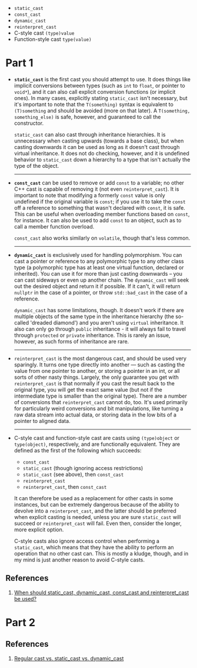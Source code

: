 - `static_cast`
- `const_cast`
- `dynamic_cast`
- `reinterpret_cast`
- C-style cast `(type)value`
- Function-style cast `type(value)`

# Part 1

- **`static_cast`** is the first cast you should attempt to use. It does things like implicit conversions between types (such as `int` to `float`, or pointer to `void*`), and it can also call explicit conversion functions (or implicit ones). In many cases, explicitly stating `static_cast` isn't necessary, but it's important to note that the `T(something)` syntax is equivalent to `(T)something` and should be avoided (more on that later). A `T(something, something_else)` is safe, however, and guaranteed to call the constructor.

    `static_cast` can also cast through inheritance hierarchies. It is unnecessary when casting upwards (towards a base class), but when casting downwards it can be used as long as it doesn't cast through virtual inheritance. It does not do checking, however, and it is undefined behavior to `static_cast` down a hierarchy to a type that isn't actually the type of the object.
    
    ---

- **`const_cast`** can be used to remove or add `const` to a variable; no other C++ cast is capable of removing it (not even `reinterpret_cast`). It is important to note that modifying a formerly `const` value is only undefined if the original variable is `const`; if you use it to take the `const` off a reference to something that wasn't declared with `const`, it is safe. This can be useful when overloading member functions based on `const`, for instance. It can also be used to add `const` to an object, such as to call a member function overload.

    `const_cast` also works similarly on `volatile`, though that's less common.
    
    ---

- **`dynamic_cast`** is exclusively used for handling polymorphism. You can cast a pointer or reference to any polymorphic type to any other class type (a polymorphic type has at least one virtual function, declared or inherited). You can use it for more than just casting downwards – you can cast sideways or even up another chain. The `dynamic_cast` will seek out the desired object and return it if possible. If it can't, it will return `nullptr` in the case of a pointer, or throw `std::bad_cast` in the case of a reference.

    `dynamic_cast` has some limitations, though. It doesn't work if there are multiple objects of the same type in the inheritance hierarchy (the so-called 'dreaded diamond') and you aren't using `virtual` inheritance. It also can only go through `public` inheritance - it will always fail to travel through `protected` or `private` inheritance. This is rarely an issue, however, as such forms of inheritance are rare.
    
    ---

- `reinterpret_cast` is the most dangerous cast, and should be used very sparingly. It turns one type directly into another — such as casting the value from one pointer to another, or storing a pointer in an int, or all sorts of other nasty things. Largely, the only guarantee you get with `reinterpret_cast` is that normally if you cast the result back to the original type, you will get the exact same value (but not if the intermediate type is smaller than the original type). There are a number of conversions that `reinterpret_cast` cannot do, too. It's used primarily for particularly weird conversions and bit manipulations, like turning a raw data stream into actual data, or storing data in the low bits of a pointer to aligned data.

    ---

- C-style cast and function-style cast are casts using `(type)object` or `type(object)`, respectively, and are functionally equivalent. They are defined as the first of the following which succeeds:

    - `const_cast`
    - `static_cast` (though ignoring access restrictions)
    - `static_cast` (see above), then `const_cast`
    - `reinterpret_cast`
    - `reinterpret_cast`, then `const_cast`

    It can therefore be used as a replacement for other casts in some instances, but can be extremely dangerous because of the ability to devolve into a `reinterpret_cast`, and the latter should be preferred when explicit casting is needed, unless you are sure `static_cast` will succeed or `reinterpret_cast` will fail. Even then, consider the longer, more explicit option.

    C-style casts also ignore access control when performing a `static_cast`, which means that they have the ability to perform an operation that no other cast can. This is mostly a kludge, though, and in my mind is just another reason to avoid C-style casts.

## References

1. [When should static_cast, dynamic_cast, const_cast and reinterpret_cast be used?](https://stackoverflow.com/questions/332030/when-should-static-cast-dynamic-cast-const-cast-and-reinterpret-cast-be-used)

# Part 2

## References

1. [Regular cast vs. static_cast vs. dynamic_cast](https://stackoverflow.com/questions/28002/regular-cast-vs-static-cast-vs-dynamic-cast)
